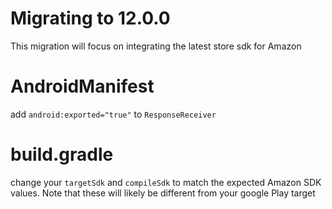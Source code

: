 # Migrating to 12.0.0
This migration will focus on integrating the latest store sdk for Amazon

# AndroidManifest

add `android:exported="true"` to `ResponseReceiver`

# build.gradle

change your `targetSdk` and `compileSdk` to match the expected Amazon SDK values. Note that these will likely be different from your google Play target